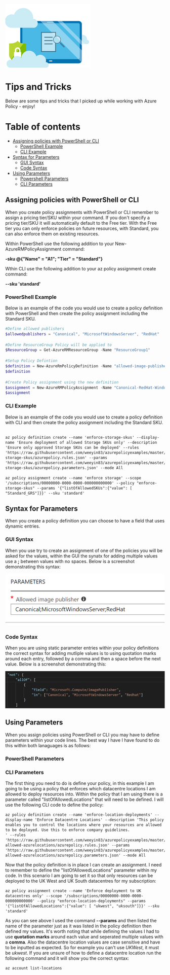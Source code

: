 ![alt text](./images/azurepolicyimage.jpg "Azure Policy Tips and Tricks")

# Tips and Tricks

Below are some tips and tricks that I picked up while working with Azure Policy - enjoy!

# Table of contents

- [Assigning policies with PowerShell or CLI](#assigning-policies-with-powershell-or-cli)
    + [PowerShell Example](#powershell-example)
    + [CLI Example](#cli-example)
- [Syntax for Parameters](#syntax-for-parameters)
    + [GUI Syntax](#gui-syntax)
    + [Code Syntax](#code-syntax)
- [Using Parameters](#using-parameters)
    + [Powershell Parameters](#powershell-parameters)
    + [CLI Parameters](#cli-parameters)

## Assigning policies with PowerShell or CLI

When you create policy assignments with PowerShell or CLI remember to assign a pricing tier/SKU within your command.  If you don't specify a pricing tier/SKU it will automatically default to the Free tier.  With the Free tier you can only enforce policies on future resources, with Standard, you can also enforce them on existing resources. 

Within PowerShell use the following addition to your New-AzureRMPolicyAssignment command:

**-sku @{"Name" = "A1"; "Tier" = "Standard"}**

Wthin CLI use the following addition to your az policy assignment create command:

**--sku 'standard'**

### PowerShell Example
Below is an example of the code you would use to create a policy definition with PowerShell and then create the policy assignment including the Standard SKU.

````powershell
#Define allowed publishers
$allowedpublishers = "Canonical", "MicrosoftWindowsServer", "RedHat"

#Define ResourceGroup Policy will be applied to
$ResourceGroup = Get-AzureRMResourceGroup -Name "ResourceGroup1"

#Setup Policy Defintion
$definition = New-AzureRmPolicyDefinition -Name "allowed-image-publishers-policy" -DisplayName "Only allow a certain image publishers offerings to be deployed" -description "This policy ensures that only allowed image publisher offerings are selected from the image repository" -Policy 'https://raw.githubusercontent.com/weeyin83/azurepolicyexamples/master/Compute/allowed-image-publishers/azurepolicy.rules.json' -Parameter 'https://raw.githubusercontent.com/weeyin83/azurepolicyexamples/master/Compute/allowed-image-publishers/azurepolicy.parameters.json' -Mode All
$definition

#Create Policy assignment using the new definition
$assignment = New-AzureRMPolicyAssignment -Name "Canonical-RedHat-WindowsServer-only-policy" -Scope $ResourceGroup.ResourceId -sku @{"Name" = "A1"; "Tier" = "Standard"} -listOfAllowedimagePublisher $allowedpublishers -PolicyDefinition $definition
$assignment
````

### CLI Example

Below is an example of the code you would use to create a policy definition with CLI and then create the policy assignment including the Standard SKU.

````cli

az policy definition create --name 'enforce-storage-skus' --display-name 'Ensure deployment of allowed Storage SKUs only' --description 'Ensure only approved Storage SKUs can be deployed' --rules 'https://raw.githubusercontent.com/weeyin83/azurepolicyexamples/master/Storage/enforce-storage-skus/azurepolicy.rules.json' --params 'https://raw.githubusercontent.com/weeyin83/azurepolicyexamples/master/Storage/enforce-storage-skus/azurepolicy.parameters.json' --mode All

az policy assignment create --name 'enforce storage' --scope '/subscriptions/00000000-0000-0000-000000000000' --policy "enforce-storage-skus" --params '{"listOfAllowedSKUs":{"value": [ "Standard_GRS"]}}' --sku 'standard'
````

## Syntax for Parameters

When you create a policy definition you can choose to have a field that uses dynamic entries.

### GUI Syntax

When you use try to create an assignment of one of the policies you will be asked for the values, within the GUI the synatx for adding multiple values use a **;** between values with no spaces.  Below is a screenshot demonstrating this syntax:

![alt text](./images/parametersyntax.PNG "GUI Parameter Syntax")

### Code Syntax

When you are using static parameter entries within your policy definitions the correct syntax for adding mutliple values is to using quotation marks around each entry, followed by a comma and then a space before the next value.  Below is a screenshot demonstrating this:

![alt text](./images/parametersyntax1.png "Code Parameter Syntax")

## Using Parameters

When you assign policies using PowerShell or CLI you may have to define parameters within your code lines. The best way I have I have found to do this within both lanaguages is as follows:

### PowerShell Parameters

### CLI Parameters

The first thing you need to do is define your policy, in this example I am going to be using a policy that enforces which datacentre locations I am allowed to deploy resources into.  Within the policy that I am using there is a parameter called "listOfAllowedLocations" that will need to be defined.  I will use the following CLI code to define the policy:

````cli
az policy definition create --name 'enforce-location-deployments' --display-name 'Enforce Datacentre Locations' --description 'This policy enables you to control the locations where your resources are allowed to be deployed. Use this to enforce company guidelines.
' --rules 'https://raw.githubusercontent.com/weeyin83/azurepolicyexamples/master/Location/enforce-allowed-azurelocations/azurepolicy.rules.json' --params 'https://raw.githubusercontent.com/weeyin83/azurepolicyexamples/master/Location/enforce-allowed-azurelocations/azurepolicy.parameters.json' --mode All
````

Now that the policy definition is in place I can create an assignment. I need to remember to define the "listOfAllowedLocations" parameter within my code.  In this scenario I am going to set it so that only resources can be deployed to the UK West and UK South datacentres for my subscription:

````cli
az policy assignment create --name 'Enforce deployment to UK datacentres only' --scope '/subscriptions/00000000-0000-0000-000000000000' --policy "enforce-location-deployments" --params '{"listOfAllowedLocations":{"value": [ "ukwest", "uksouth"]}}' --sku 'standard'
````

As you can see above I used the command **--params** and then listed the name of the parameter just as it was listed in the policy definition then defined my values.  It's worth noting that while defining the values I had to use **quotation marks** around each value and seperated multiple values with a **comma**.  Also the datacentre location values are case sensitive and have to be inputted as expected.  So for example you can't use *UKWest*, it must be *ukwest*.  If you are unsure of how to define a datacentre location run the following command and it will show you the correct syntax:

````cli
az account list-locations
````